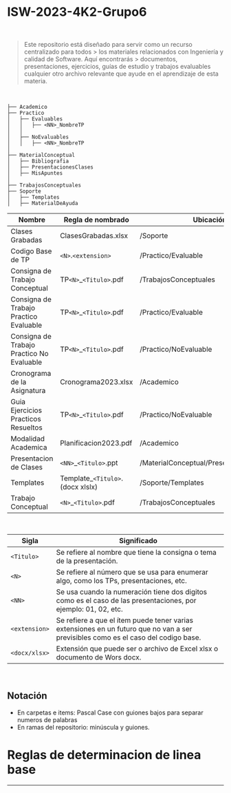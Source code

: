 # ISW-2023-4K2-Grupo6

<br>

> Este repositorio está diseñado para servir como un recurso centralizado para todos > los materiales relacionados con Ingeniería y calidad de Software. Aquí encontrarás > documentos, presentaciones, ejercicios, guías de estudio y trabajos evaluables
> cualquier otro archivo relevante que ayude en el aprendizaje de esta materia.

<br>

```
├── Academico
├── Practico
│   ├── Evaluables
│   │   ├── <NN>_NombreTP
│   │
│   ├── NoEvaluables
│   │   ├── <NN>_NombreTP
│   
├── MaterialConceptual
│   ├── Bibliografia
│   ├── PresentacionesClases
│   ├── MisApuntes
│
├── TrabajosConceptuales 
├── Soporte
│   ├── Templates
│   ├── MaterialDeAyuda
```


| Nombre | Regla de nombrado | Ubicación | 
| ------ | ----------------- | --------- |
| Clases Grabadas | ClasesGrabadas.xlsx | /Soporte |
| Codigo Base de TP | `<N>`.`<extension>` | /Practico/Evaluable |
| Consigna de Trabajo Conceptual | TP`<N>`_`<Titulo>`.pdf | /TrabajosConceptuales |
| Consigna de Trabajo Practico Evaluable | TP`<N>`_`<Titulo>`.pdf | /Practico/Evaluable |
| Consigna de Trabajo Practico No Evaluable | TP`<N>`_`<Titulo>`.pdf | /Practico/NoEvaluable |
| Cronograma de la Asignatura | Cronograma2023.xlsx | /Academico |
| Guia Ejercicios Practicos Resueltos | TP`<N>`_`<Titulo>`.pdf | /Practico/NoEvaluable |
| Modalidad Academica | Planificacion2023.pdf | /Academico |  
| Presentacion de Clases | `<NN>`_`<Titulo>`.ppt| /MaterialConceptual/PresentacionesClases |  
| Templates | Template_`<Titulo>`.(docx xlslx)| /Soporte/Templates |
| Trabajo Conceptual |`<N>`_`<Titulo>`.pdf | /TrabajosConceptuales |   

<br>

| Sigla | Significado |
| ----- | ----------- |
| `<Titulo>` | Se refiere al nombre que tiene la consigna o tema de la presentación. |
| `<N>`| Se refiere al número que se usa para enumerar algo, como los TPs, presentaciones, etc.|
| `<NN>` | Se usa cuando la numeración tiene dos digitos como es el caso de las presentaciones, por ejemplo: 01, 02, etc. |
| `<extension>` | Se refiere a que el ítem puede tener varias extensiones en un futuro que no van a ser previsibles como es el caso del codigo base. |
| `<docx/xlsx>` | Extensión que puede ser o archivo de Excel xlsx o documento de Wors docx. |

<br>

## Notación

* En carpetas e items: Pascal Case con guiones bajos para separar numeros de palabras
* En ramas del repositorio: minúscula y guiones.

# Reglas  de determinacion de linea base
---

